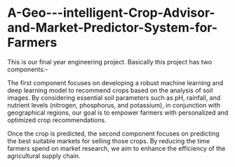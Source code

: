 # A-Geo---intelligent-Crop-Advisor-and-Market-Predictor-System-for-Farmers

This is our final year engineering project. Basically this project has two components:-

The first component focuses on developing a robust machine learning and deep learning model to recommend crops based on the analysis of soil images. By considering essential soil parameters such as pH, rainfall, and nutrient levels (nitrogen, phosphorus, and potassium), in conjunction with geographical regions, our goal is to empower farmers with personalized and optimized crop recommendations.

Once the crop is predicted, the second component focuses on predicting the best suitable markets for selling those crops. By reducing the time farmers spend on market research, we aim to enhance the efficiency of the agricultural supply chain.

